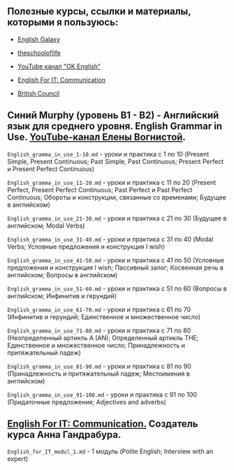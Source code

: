 ## Полезные курсы, ссылки и материалы, которыми я пользуюсь:

- [English Galaxy](https://apps.apple.com/ru/app/eg-%D0%B0%D0%BD%D0%B3%D0%BB%D0%B8%D0%B9%D1%81%D0%BA%D0%B8%D0%B9-%D1%8F%D0%B7%D1%8B%D0%BA-%D1%83%D1%87%D0%B8%D0%BC-%D1%81%D0%BB%D0%BE%D0%B2%D0%B0/id1531458404)

- [theschooloflife](https://www.theschooloflife.com/)

- [YouTube канал "OK English"](https://www.youtube.com/c/Ok-englishRu)

- [English For IT: Communication](https://english4it.online/communication-ru)

- [British Council](https://learnenglishteens.britishcouncil.org/)

## Синий Murphy (уровень B1 - B2) - Английский язык для среднего уровня. English Grammar in Use. [YouTube-канал Елены Вогнистой](https://www.youtube.com/playlist?list=PLYB0SmefqEsk6b6PRR8mai1oetrWyH7j-).

`English_gramma_in_use_1-10.md` - уроки и практика с 1 по 10 (Present Simple, Present Continuous; Past Simple, Past Continuous; Present Perfect и Present Perfect Continuous)

`English_gramma_in_use_11-20.md` - уроки и практика с 11 по 20 (Present Perfect, Present Perfect Continuous; Past Perfect и Past Perfect Continuous; Обороты и конструкции, связанные со временами; Будущее в английском)

`English_gramma_in_use_21-30.md` - уроки и практика с 21 по 30 (Будущее в английском; Modal Verbs)

`English_gramma_in_use_31-40.md` - уроки и практика с 31 по 40 (Modal Verbs; Условные предложения и конструкция I wish)

`English_gramma_in_use_41-50.md` - уроки и практика с 41 по 50 (Условные предложения и конструкция I wish; Пассивный залог; Косвенная речь в английском; Вопросы в английском)

`English_gramma_in_use_51-60.md` - уроки и практика с 51 по 60 (Вопросы в английском; Инфинитив и герундий)

`English_gramma_in_use_61-70.md` - уроки и практика с 61 по 70 (Инфинитив и герундий; Единственное и множественное число)

`English_gramma_in_use_71-80.md` - уроки и практика с 71 по 80 (Неопределенный артикль A (AN); Определенный артикль THE; Единственное и множественное число; Принадлежность и притяжательный падеж)

`English_gramma_in_use_81-90.md` - уроки и практика с 81 по 90 (Принадлежность и притяжательный падеж; Местоимения в английском)

`English_gramma_in_use_91-100.md` - уроки и практика с 91 по 100 (Придаточные предложения; Adjectives and adverbs)

## [English For IT: Communication.](https://english4it.online/communication-ru) Создатель курса Анна Гандрабура.

`English_for_IT_modul_1.md` - 1 модуль (Polite English; Interview with an expert)
